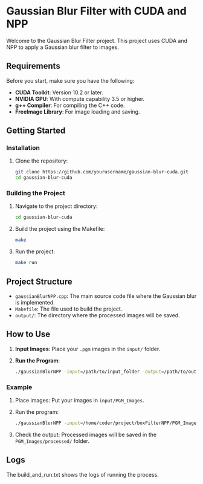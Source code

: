 # Gaussian Blur Filter with CUDA and NPP

Welcome to the Gaussian Blur Filter project. This project uses CUDA and NPP to apply a Gaussian blur filter to images. 
## Requirements

Before you start, make sure you have the following:

- **CUDA Toolkit**: Version 10.2 or later.
- **NVIDIA GPU**: With compute capability 3.5 or higher.
- **g++ Compiler**: For compiling the C++ code.
- **FreeImage Library**: For image loading and saving.

## Getting Started

### Installation

1. Clone the repository:
    ```sh
    git clone https://github.com/yourusername/gaussian-blur-cuda.git
    cd gaussian-blur-cuda
    ```

### Building the Project

1. Navigate to the project directory:
    ```sh
    cd gaussian-blur-cuda
    ```

2. Build the project using the Makefile:
    ```sh
    make
    ```

3. Run the project:
    ```sh
    make run
    ```

## Project Structure

- `gaussianBlurNPP.cpp`: The main source code file where the Gaussian blur is implemented.
- `Makefile`: The file used to build the project.
- `output/`: The directory where the processed images will be saved.

## How to Use

1. **Input Images**: Place your `.pgm` images in the `input/` folder.

2. **Run the Program**:
    ```sh
    ./gaussianBlurNPP -input=/path/to/input_folder -output=/path/to/output_folder
    ```

### Example

1. Place images: Put your images in `input/PGM_Images`.

2. Run the program:
    ```sh
    ./gaussianBlurNPP -input=/home/coder/project/boxFilterNPP/PGM_Images -output=/home/coder/project/boxFilterNPP/PGM_Images/processed
    ```

3. Check the output: Processed images will be saved in the `PGM_Images/processed/` folder.


## Logs

The build_and_run.txt shows the logs of running the process.